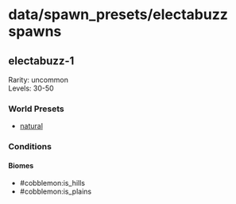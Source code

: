 # data/spawn_presets/electabuzz spawns  
  
## electabuzz-1  
Rarity: uncommon  
Levels: 30-50  
  
### World Presets  
* [natural](/data/world_presets/natural.md)  
  
### Conditions  
  
#### Biomes  
  * #cobblemon:is_hills
  * #cobblemon:is_plains
  
